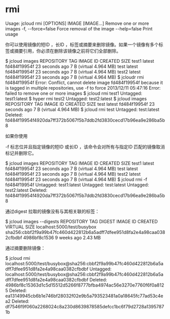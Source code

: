 # **rmi**

Usage: jcloud rmi [OPTIONS] IMAGE [IMAGE...]
Remove one or more images
-f, --force=false Force removal of the image
--help=false Print usage

你可以使用镜像的短ID ，长ID ，标签或摘要来删除镜像。如果一个镜像有多个标签或摘要引用，你必须在删除该镜像之前将它们全部删除。

$ jcloud images
REPOSITORY TAG IMAGE ID CREATED SIZE
test1 latest fd484f19954f 23 seconds ago 7 B (virtual 4.964 MB)
test latest fd484f19954f 23 seconds ago 7 B (virtual 4.964 MB)
test2 latest fd484f19954f 23 seconds ago 7 B (virtual 4.964 MB)
$ jcloudr rmi fd484f19954f
Error: Conflict, cannot delete image fd484f19954f because it is tagged in multiple repositories, use -f to force
2013/12/11 05:47:16 Error: failed to remove one or more images
$ jcloud rmi test1
Untagged: test1:latest
$ hyper rmi test2
Untagged: test2:latest
$ jcloud images
REPOSITORY TAG IMAGE ID CREATED SIZE
test latest fd484f19954f 23 seconds ago 7 B (virtual 4.964 MB)
$ jcloud rmi test
Untagged: test:latest
Deleted: fd484f19954f4920da7ff372b5067f5b7ddb2fd3830cecd17b96ea9e286ba5b8

如果你使用

-f
标志位并且指定镜像的短ID 或长ID ，该命令会对所有与指定ID 匹配的镜像取消标记并删除它。

$ jcloud images
REPOSITORY TAG IMAGE ID CREATED SIZE
test1 latest fd484f19954f 23 seconds ago 7 B (virtual 4.964 MB)
test latest fd484f19954f 23 seconds ago 7 B (virtual 4.964 MB)
test2 latest fd484f19954f 23 seconds ago 7 B (virtual 4.964 MB)
$ jcloud rmi -f fd484f19954f
Untagged: test1:latest
Untagged: test:latest
Untagged: test2:latest
Deleted: fd484f19954f4920da7ff372b5067f5b7ddb2fd3830cecd17b96ea9e286ba5b8

通过digest 拉取的镜像没有与其相关联的标签：

$ jcloud images --digests
REPOSITORY TAG DIGEST IMAGE ID CREATED VIRTUAL SIZE
localhost:5000/test/busybox <none> sha256:cbbf2f9a99b47fc460d422812b6a5adff7dfee951d8fa2e4a98caa0382cfbdbf 4986bf8c1536 9 weeks ago 2.43 MB

通过摘要删除镜像：

$ jcloud rmi localhost:5000/test/busybox@sha256:cbbf2f9a99b47fc460d422812b6a5adff7dfee951d8fa2e4a98caa0382cfbdbf
Untagged: localhost:5000/test/busybox@sha256:cbbf2f9a99b47fc460d422812b6a5adff7dfee951d8fa2e4a98caa0382cfbdbf
Deleted: 4986bf8c15363d1c5d15512d5266f8777bfba4974ac56e3270e7760f6f0a8125
Deleted: ea13149945cb6b1e746bf28032f02e9b5a793523481a0a18645fc77ad53c4ea2
Deleted: df7546f9f060a2268024c8a230d8639878585defcc1bc6f79d2728a13957871b